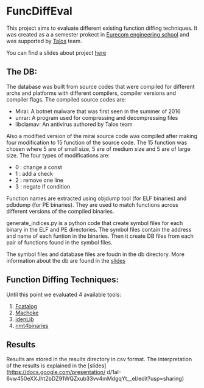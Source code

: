 # FuncDiffEval

This project aims to evaluate different existing function diffing techniques. It was created as a a semester prokect in [Eurecom engineering school](https://www.eurecom.fr/en) and was supported by [Talos](https://talosintelligence.com/) team.

You can find a slides about project [here](https://docs.google.com/presentation/d/1aI-6vw450eXXJht2bDZ91WQZxub33vv4mMdgqYt__eI/edit?usp=sharing)

## The DB:

The database was built from source codes that were compiled for different archs and platforms with different compilers, compiler versions and compiler flags. The compiled source codes are:
* Mirai: A botnet malware that was first seen in the summer of 2016
* unrar: A program used for compressing and decompressing files
* libclamav: An antivirus authored by Talos team

Also a modified version of the mirai source code was compiled after making four modification to 15 function of the source code. The 15 function was chosen where 5 are of small size, 5 are of medium size and 5 are of large size.
The four types of modifications are:
* 0 : change a const 
* 1 : add a check
* 2 : remove one line
* 3 : negate if condition

Function names are extracted using objdump tool (for ELF binaries) and pdbdump (for PE binaries). They are used to match functions across different versions of the compiled binaries.
 
generate_indices.py is a python code that create symbol files for each binary in the ELF and PE directories. The symbol files contain the address and name of each funtion in the binaries. Then it create DB files from each pair of functions found in the symbol files.

The symbol files and database files are foudn in the db directory. More information about the db are found in the [slides](https://docs.google.com/presentation/d/1aI-6vw450eXXJht2bDZ91WQZxub33vv4mMdgqYt__eI/edit?usp=sharing)

## Function Diffing Techniques:

Until this point we evaluated 4 available tools: 
1. [Fcatalog](https://www.xorpd.net/pages/fcatalog.html)
2. [Machoke](https://blog.conixsecurity.fr/machoke-hashing/)
3. [idenLib](https://github.com/secrary/idenLib)
4. [nmt4binaries](https://nmt4binaries.github.io/)

## Results

Results are stored in the results directory in csv format. The interpretation of the results is explained in the [slides](https://docs.google.com/presentation/
d/1aI-6vw450eXXJht2bDZ91WQZxub33vv4mMdgqYt__eI/edit?usp=sharing)

